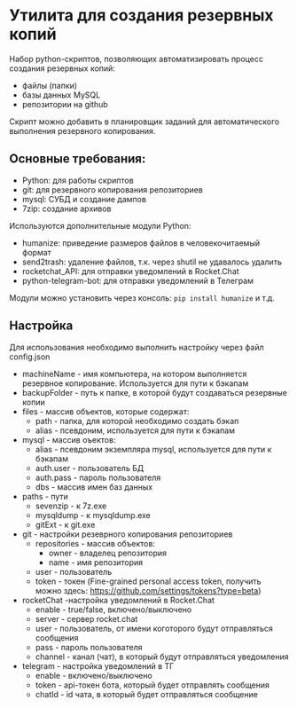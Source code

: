 # Утилита для создания резервных копий 
Набор python-скриптов, позволяющих автоматизировать процесс создания резервных копий:
- файлы (папки)
- базы данных MySQL
- репозитории на github

Скрипт можно добавить в планировщик заданий для автоматического выполнения резервного копирования.

## Основные требования:
- Python: для работы скриптов
- git: для резервного копирования репозиториев
- mysql: СУБД и создание дампов
- 7zip: создание архивов

Используются дополнительные модули Python:
- humanize: приведение размеров файлов в человекочитаемый формат
- send2trash: удаление файлов, т.к. через shutil не удавалось удалить
- rocketchat_API: для отправки уведомлений в Rocket.Chat
- python-telegram-bot: для отправки уведомлений в Телеграм

Модули можно установить через консоль:
`pip install humanize` и т.д.

## Настройка
Для использования необходимо выполнить настройку через файл config.json
- machineName - имя компьютера, на котором выполняется резервное копирование. Используется для пути к бэкапам
- backupFolder - путь к папке, в которой будут создаваться резервные копии
- files - массив объектов, которые содержат:
  - path - папка, для которой необходимо создать бэкап
  - alias - псевдоним, используется для пути к бэкапам
- mysql  - массив оъектов:
  - alias - псевдоним экземпляра mysql, используется для пути к бэкапам
  - auth.user - пользователь БД
  - auth.pass - пароль пользователя
  - dbs - массив имен баз данных
- paths - пути
  - sevenzip - к 7z.exe
  - mysqldump - к mysqldump.exe
  - gitExt - к git.exe
- git - настройки резеврного копирования репозиториев
  - repositories - массив объектов:
    - owner - владелец репозитория
    - name - имя репозитория
  - user - пользователь
  - token - токен (Fine-grained personal access token, получить можно здесь: https://github.com/settings/tokens?type=beta)
- rocketChat -настройка уведомлений в Rocket.Chat 
  - enable - true/false, включено/выключено
  - server - сервер rocket.chat
  - user - пользователь, от имени коготорого будут отправляться сообщения
  - pass - пароль пользователя
  - channel - канал (чат), в который будут отправляться уведомления
- telegram - настройка уведомлений в ТГ
  - enable - включено/выключено
  - token - api-токен бота, который будет отправлять сообщения
  - chatId - id чата, в который будет отправляться сообщение

